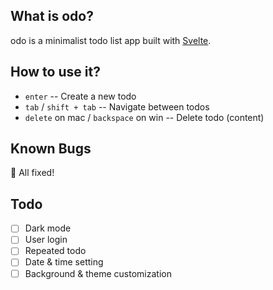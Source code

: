 ## What is odo?

odo is a minimalist todo list app built with [Svelte](https://svelte.dev). 

## How to use it?
- `enter` -- Create a new todo
- `tab` / `shift + tab` -- Navigate between todos
- `delete` on mac / `backspace` on win -- Delete todo (content)

## Known Bugs
🎉 All fixed!

## Todo
- [ ] Dark mode
- [ ] User login
- [ ] Repeated todo
- [ ] Date & time setting
- [ ] Background & theme customization